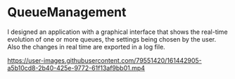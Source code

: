 # QueueManagement
I designed an application with a graphical interface that shows the real-time evolution of one or more queues, the settings being chosen by the user. Also the changes in real time are exported in a log file.


https://user-images.githubusercontent.com/79551420/161442905-a5b10cd8-2b40-425e-9772-61f13af9bb01.mp4

